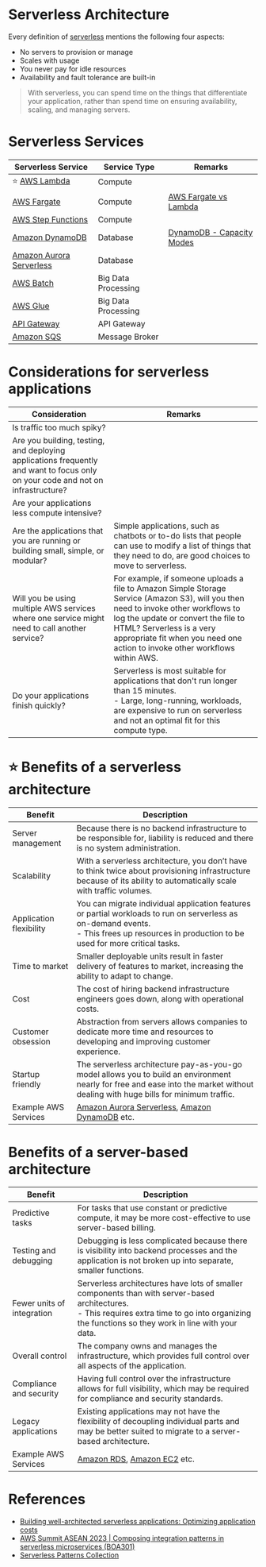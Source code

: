 # Serverless Architecture
Every definition of [serverless](https://aws.amazon.com/serverless/) mentions the following four aspects:
- No servers to provision or manage
- Scales with usage
- You never pay for idle resources
- Availability and fault tolerance are built-in

> With serverless, you can spend time on the things that differentiate your application, rather than spend time on ensuring availability, scaling, and managing servers.

# Serverless Services

| Serverless Service                                                                               | Service Type        | Remarks                                                                                |
|--------------------------------------------------------------------------------------------------|---------------------|----------------------------------------------------------------------------------------|
| :star: [AWS Lambda](../2_ComputeServices/AWSLambda/Readme.md)                                       | Compute             |                                                                                        |
| [AWS Fargate](../2_ComputeServices/AWSFargate.md)                                                   | Compute             | [AWS Fargate vs Lambda](../2_ComputeServices/AWSFargateVsLambda.md)                       |
| [AWS Step Functions](../2_ComputeServices/AWSStepFunctions/Readme.md)                               | Compute             |                                                                                        |
| [Amazon DynamoDB](../1_DatabaseServices/AmazonDynamoDB/Readme.md)                                   | Database            | [DynamoDB - Capacity Modes](../1_DatabaseServices/AmazonDynamoDB/CapacityModes/Readme.md) |
| [Amazon Aurora Serverless](../1_DatabaseServices/AmazonRDS/AmazonAurora/Serverless/Readme.md)       | Database            |                                                                                        |
| [AWS Batch](../10_BigDataServices/DataProcessing/AWSBatch.md)                                       | Big Data Processing |                                                                                        |
| [AWS Glue](../10_BigDataServices/DataProcessing/AWSGlue.md)                                         | Big Data Processing |                                                                                        |
| [API Gateway](../16_NetworkingAndContentDelivery/2_ApplicationNetworking/AmazonAPIGateway/Readme.md) | API Gateway         |                                                                                        |
| [Amazon SQS](../4_MessageBrokerServices/AmazonSQS/Readme.md)                                        | Message Broker      |                                                                                        |


# Considerations for serverless applications

| Consideration                                                                                                                   | Remarks                                                                                                                                                                                                                                                                              |
|---------------------------------------------------------------------------------------------------------------------------------|--------------------------------------------------------------------------------------------------------------------------------------------------------------------------------------------------------------------------------------------------------------------------------------|
| Is traffic too much spiky?                                                                                                      |                                                                                                                                                                                                                                                                                      |
| Are you building, testing, and deploying applications frequently and want to focus only on your code and not on infrastructure? |                                                                                                                                                                                                                                                                                      |
| Are your applications less compute intensive?                                                                                   |                                                                                                                                                                                                                                                                                      |
| Are the applications that you are running or building small, simple, or modular?                                                | Simple applications, such as chatbots or to-do lists that people can use to modify a list of things that they need to do, are good choices to move to serverless.                                                                                                                    |
| Will you be using multiple AWS services where one service might need to call another service?                                   | For example, if someone uploads a file to Amazon Simple Storage Service (Amazon S3), will you then need to invoke other workflows to log the update or convert the file to HTML? Serverless is a very appropriate fit when you need one action to invoke other workflows within AWS. |
| Do your applications finish quickly?                                                                                            | Serverless is most suitable for applications that don't run longer than 15 minutes.<br/>- Large, long-running, workloads, are expensive to run on serverless and not an optimal fit for this compute type.                                                                           |

# :star: Benefits of a serverless architecture

| Benefit                 | Description                                                                                                                                                                                     |
|-------------------------|-------------------------------------------------------------------------------------------------------------------------------------------------------------------------------------------------|
| Server management       | Because there is no backend infrastructure to be responsible for, liability is reduced and there is no system administration.                                                                   |
| Scalability             | With a serverless architecture, you don’t have to think twice about provisioning infrastructure because of its ability to automatically scale with traffic volumes.                             |
| Application flexibility | You can migrate individual application features or partial workloads to run on serverless as on-demand events. <br/>- This frees up resources in production to be used for more critical tasks. |
| Time to market          | Smaller deployable units result in faster delivery of features to market, increasing the ability to adapt to change.                                                                            |
| Cost                    | The cost of hiring backend infrastructure engineers goes down, along with operational costs.                                                                                                    |
| Customer obsession      | Abstraction from servers allows companies to dedicate more time and resources to developing and improving customer experience.                                                                  |
| Startup friendly        | The serverless architecture pay-as-you-go model allows you to build an environment nearly for free and ease into the market without dealing with huge bills for minimum traffic.                |
| Example AWS Services    | [Amazon Aurora Serverless](../1_DatabaseServices/AmazonRDS/AmazonAurora/Serverless/Readme.md), [Amazon DynamoDB](../1_DatabaseServices/AmazonDynamoDB/Readme.md) etc.                                 |

# Benefits of a server-based architecture

| Benefit                    | Description                                                                                                                                                                                             |
|----------------------------|---------------------------------------------------------------------------------------------------------------------------------------------------------------------------------------------------------|
| Predictive tasks           | For tasks that use constant or predictive compute, it may be more cost-effective to use server-based billing.                                                                                           |
| Testing and debugging      | Debugging is less complicated because there is visibility into backend processes and the application is not broken up into separate, smaller functions.                                                 |
| Fewer units of integration | Serverless architectures have lots of smaller components than with server-based architectures. <br/>- This requires extra time to go into organizing the functions so they work in line with your data. |
| Overall control            | The company owns and manages the infrastructure, which provides full control over all aspects of the application.                                                                                       |
| Compliance and security    | Having full control over the infrastructure allows for full visibility, which may be required for compliance and security standards.                                                                    |
| Legacy applications        | Existing applications may not have the flexibility of decoupling individual parts and may be better suited to migrate to a server-based architecture.                                                   |
| Example AWS Services       | [Amazon RDS](../1_DatabaseServices/AmazonRDS/Readme.md), [Amazon EC2](../2_ComputeServices/AmazonEC2/Readme.md) etc.                                                                                          |

# References
- [Building well-architected serverless applications: Optimizing application costs](https://aws.amazon.com/blogs/compute/building-well-architected-serverless-applications-optimizing-application-costs/)
- [AWS Summit ASEAN 2023 | Composing integration patterns in serverless microservices (BOA301)](https://www.youtube.com/watch?v=ldTJaT-aZqU)
- [Serverless Patterns Collection](https://serverlessland.com/)